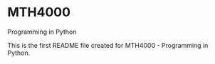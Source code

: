 # MTH4000
Programming in Python


This is the first README file created for MTH4000 - Programming in Python.

